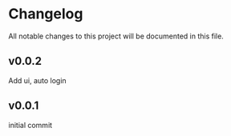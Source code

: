 # Changelog

All notable changes to this project will be documented in this file.

## v0.0.2

Add ui, auto login

## v0.0.1

initial commit
